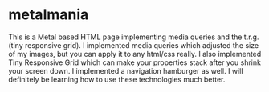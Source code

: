# metalmania
This is a Metal based HTML page implementing media queries and the t.r.g.(tiny responsive grid). I implemented media queries which adjusted the size of my images, but you can apply it to any html/css really. I also implemented Tiny Responsive Grid which can make your properties stack after you shrink your screen down. I implemented a navigation hamburger as well. I will definitely be learning how to use these technologies much better.
